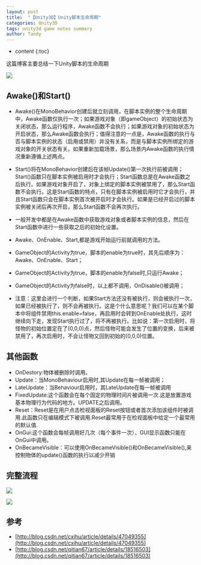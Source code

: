 ```yaml
---
layout: post
title:  "【Unity3D】Unity脚本生命周期"
categories: Unity3D
tags: unity3d game notes summary
author: Tandy
---
```


* content
{:toc}

这篇博客主要总结一下Unity脚本的生命周期

![](https://timgsa.baidu.com/timg?image&quality=80&size=b9999_10000&sec=1498625091335&di=7ff3f507fe3632acc059239d4fb9a60a&imgtype=0&src=http%3A%2F%2Fwww.qianjunyouxi.com%2Fueditor%2Fphp%2Fupload%2Fimage%2F20151008%2F1444309444853389.jpg)






## Awake()和Start()

- Awake()在MonoBehavior创建后就立刻调用，在脚本实例的整个生命周期中，Awake函数仅执行一次；如果游戏对象（即gameObject）的初始状态为关闭状态，那么运行程序，Awake函数不会执行；如果游戏对象的初始状态为开启状态，那么Awake函数会执行；值得注意的一点是，Awake函数的执行与否与脚本实例的状态（启用或禁用）并没有关系，而是与脚本实例所绑定的游戏对象的开关状态有关。如果重新加载场景，那么场景内Awake函数的执行情况重新遵循上述两点。

- Start()将在MonoBehavior创建后在该帧Update()第一次执行前被调用；Start()函数只在脚本实例被启用时才会执行；Start函数总是在Awake函数之后执行。如果游戏对象开启了，对象上绑定的脚本实例被禁用了，那么Start函数不会执行。这是Start函数的特点，只有在脚本实例被启用时它才会执行，并且Start函数只会在脚本实例首次被开启时才会执行。如果是已经开启过的脚本实例被关闭后再次开启，那么Start函数不会再次执行。

- 一般开发中都是在Awake函数中获取游戏对象或者脚本实例的信息，然后在Start函数中进行一些获取之后的初始化设置。

- Awake、OnEnable、Start,都是游戏开始运行前就调用的方法。
- GameObject的Activity为true，脚本的enable为true时，其先后顺序为：Awake、OnEnable、Start；
- GameObject的Activity为true，脚本的enable为false时,只运行Awake；
- GameObject的Activity为false时，以上都不调用，OnDisable()被调用；

- 注意：这里会进行一个判断，如果Start方法还没有被执行，则会被执行一次，如果已经被执行了，则不会再被执行。这是个什么意思呢？我们可以在某个脚本中将组件禁用this.enable=false，再启用时会转到OnEnable处执行，这时继续向下走，发现Start执行过了，将不再被执行。比如说：第一次启用时，将怪物的初始位置定在了(0,0,0)点，然后怪物可能会发生了位置的变换，后来被禁用了，再次启用时，不会让怪物又回到初始的(0,0,0)位置。

## 其他函数

- OnDestory:物体被删除时调用。
- Update：当MonoBehaviour启用时,其Update在每一帧被调用；
- LateUpdate：当Behaviour启用时，其LateUpdate在每一帧被调用
- FixedUpdate:这个函数会在每个固定的物理时间片被调用一次.这是放置游戏基本物理行为代码的地方。UPDATE之后调用。
- Reset：Reset是在用户点击检视面板的Reset按钮或者首次添加该组件时被调用.此函数只在编辑模式下被调用.Reset最常用于在检视面板中给定一个最常用的默认值.
- OnGui:这个函数会每帧调用好几次（每个事件一次），GUI显示函数只能在OnGui中调用。
- OnBecameVisible：可以使用OnBecameVisible()和OnBecameVisible(),来控制物体的update()函数的执行以减少开销

## 完整流程

![](http://img.blog.csdn.net/20150819133318605?watermark/2/text/aHR0cDovL2Jsb2cuY3Nkbi5uZXQv/font/5a6L5L2T/fontsize/400/fill/I0JBQkFCMA==/dissolve/70/gravity/Center)

![](http://img.blog.csdn.net/20140119212730296?watermark/2/text/aHR0cDovL2Jsb2cuY3Nkbi5uZXQvcWl0aWFuNjc=/font/5a6L5L2T/fontsize/400/fill/I0JBQkFCMA==/dissolve/70/gravity/SouthEast)

## 参考
- [http://blog.csdn.net/cxihu/article/details/47049355](http://blog.csdn.net/cxihu/article/details/47049355)
- [http://blog.csdn.net/qitian67/article/details/18516503](http://blog.csdn.net/qitian67/article/details/18516503)